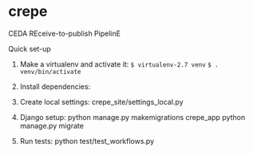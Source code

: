 # crepe
CEDA REceive-to-publish PipelinE

Quick set-up

 1. Make a virtualenv and activate it:
 `$ virtualenv-2.7 venv`
 `$ . venv/bin/activate` 


 2. Install dependencies:


 2. Create local settings:
   crepe_site/settings_local.py

 1. Django setup:
  python manage.py makemigrations crepe_app
  python manage.py migrate


 3. Run tests:
   python test/test_workflows.py
